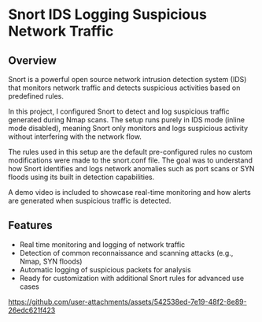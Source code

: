 # Snort IDS Logging Suspicious Network Traffic

## Overview
Snort is a powerful open source network intrusion detection system (IDS) that monitors network traffic and detects suspicious activities based on predefined rules.

In this project, I configured Snort to detect and log suspicious traffic generated during Nmap scans. The setup runs purely in IDS mode (inline mode disabled), meaning Snort only monitors and logs suspicious activity without interfering with the network flow.

The rules used in this setup are the default pre-configured rules no custom modifications were made to the snort.conf file. The goal was to understand how Snort identifies and logs network anomalies such as port scans or SYN floods using its built in detection capabilities.

A demo video is included to showcase real-time monitoring and how alerts are generated when suspicious traffic is detected.

## Features
- Real time monitoring and logging of network traffic
- Detection of common reconnaissance and scanning attacks (e.g., Nmap, SYN floods)
- Automatic logging of suspicious packets for analysis
- Ready for customization with additional Snort rules for advanced use cases



https://github.com/user-attachments/assets/542538ed-7e19-48f2-8e89-26edc621f423

